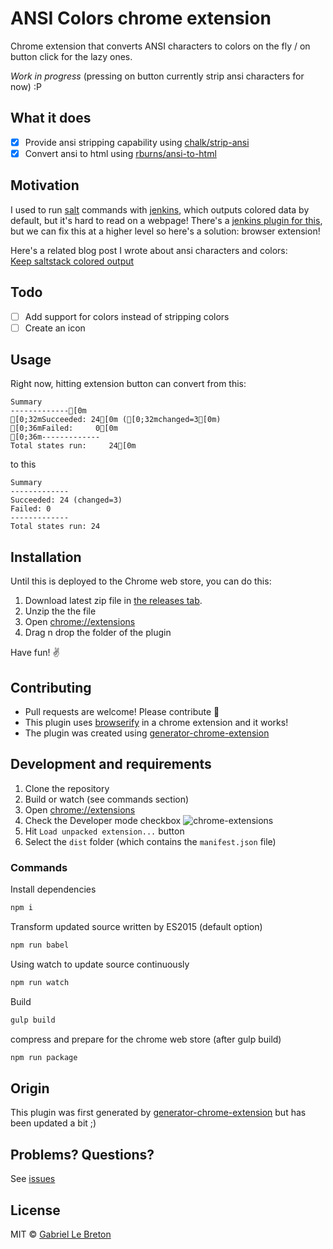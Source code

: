 # ANSI Colors chrome extension

Chrome extension that converts ANSI characters to colors on the fly / on button click for the lazy ones.

*Work in progress* (pressing on button currently strip ansi characters for now) :P

## What it does

- [x] Provide ansi stripping capability using [chalk/strip-ansi][chalk/strip-ansi]
- [x] Convert ansi to html using [rburns/ansi-to-html][rburns/ansi-to-html]

## Motivation

I used to run [salt](https://saltstack.com/) commands with [jenkins](https://jenkins.io/), which outputs colored data by default, but it's hard to read on a webpage! There's a [jenkins plugin for this](https://wiki.jenkins-ci.org/display/JENKINS/AnsiColor+Plugin), but we can fix this at a higher level so here's a solution: browser extension!

Here's a related blog post I wrote about ansi characters and colors:  
[Keep saltstack colored output](https://gableroux.com/tips/2016/02/18/keep-saltstack-colored-output/)

## Todo

- [ ] Add support for colors instead of stripping colors
- [ ] Create an icon

## Usage

Right now, hitting extension button can convert from this:
```
Summary
-------------[0m
[0;32mSucceeded: 24[0m ([0;32mchanged=3[0m)
[0;36mFailed:     0[0m
[0;36m-------------
Total states run:     24[0m
```
to this
```
Summary
-------------
Succeeded: 24 (changed=3)
Failed: 0
-------------
Total states run: 24
```

## Installation

Until this is deployed to the Chrome web store, you can do this:

1. Download latest zip file in [the releases tab](https://github.com/GabLeRoux/ansi-colors-chrome-extension/releases).
2. Unzip the the file
3. Open [chrome://extensions](chrome://extensions)
4. Drag n drop the folder of the plugin

Have fun! :v:

## Contributing

* Pull requests are welcome! Please contribute :rocket:
* This plugin uses [browserify][browserify] in a chrome extension and it works!
* The plugin was created using [generator-chrome-extension](https://github.com/yeoman/generator-chrome-extension)

## Development and requirements

1. Clone the repository
2. Build or watch (see commands section)
3. Open [chrome://extensions](chrome://extensions)
4. Check the Developer mode checkbox
![chrome-extensions](https://cloud.githubusercontent.com/assets/1264761/23734467/40ac4e3a-044d-11e7-8ef6-d5f3a043767a.png)
5. Hit `Load unpacked extension...` button
6. Select the `dist` folder (which contains the `manifest.json` file)

### Commands

Install dependencies

```bash
npm i
```

Transform updated source written by ES2015 (default option)

```bash
npm run babel
```

Using watch to update source continuously

```bash
npm run watch
```

Build

```bash
gulp build
```

compress and prepare for the chrome web store (after gulp build)

```bash
npm run package
```

## Origin

This plugin was first generated by [generator-chrome-extension](https://github.com/yeoman/generator-chrome-extension) but has been updated a bit ;)

## Problems? Questions?

See [issues](https://github.com/GabLeRoux/ansi-colors-chrome-extension/issues/)

## License

MIT © [Gabriel Le Breton](https://gableroux.com/)

[chalk/strip-ansi]: https://github.com/chalk/strip-ansi
[rburns/ansi-to-html]: https://github.com/rburns/ansi-to-html
[browserify]: http://browserify.org/
